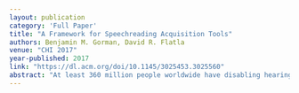 ```yaml
---
layout: publication
category: 'Full Paper'
title: "A Framework for Speechreading Acquisition Tools"
authors: Benjamin M. Gorman, David R. Flatla
venue: "CHI 2017"
year-published: 2017
link: "https://dl.acm.org/doi/10.1145/3025453.3025560"
abstract: "At least 360 million people worldwide have disabling hearing loss that frequently causes difficulties in day-to-day conversations. Traditional technology (e.g., hearing aids) often fails to offer enough value, has low adoption rates, and can result in social stigma. Speechreading can dramatically improve conversational understanding, but speechreading is a skill that can be challenging to learn. To address this, we developed a novel speechreading acquisition framework that can be used to design Speechreading Acquisition Tools (SATs) - a new type of technology to improve speechreading acquisition. We interviewed seven speechreading tutors and used thematic analysis to identify and organise the key elements of our framework. We then evaluated our framework by using it to: 1) categorise every tutor-identified speechreading teaching technique, 2) critically evaluate existing conversational aids, and 3) design three new SATs. Through the use of SATs designed using our framework, the speechreading abilities of people with hearing loss around the world should be enhanced, thereby improving the conversational foundation of their day-to-day lives."
---
```

